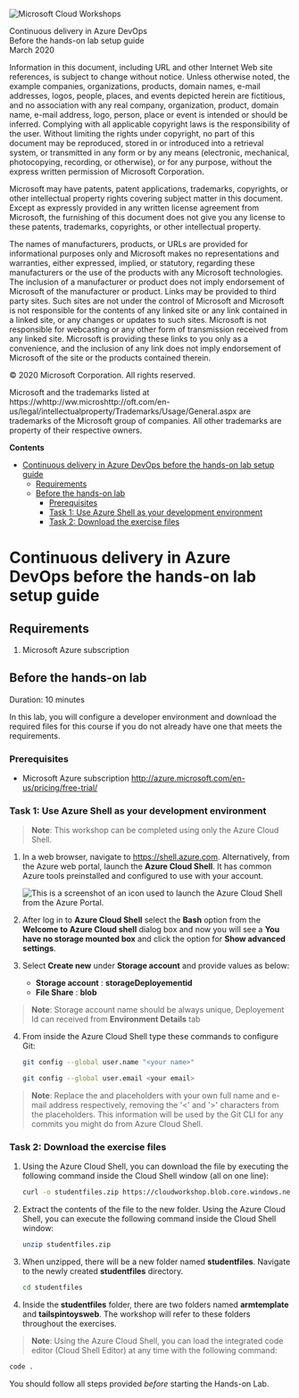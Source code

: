![Microsoft Cloud Workshops](https://github.com/Microsoft/MCW-Template-Cloud-Workshop/raw/master/Media/ms-cloud-workshop.png "Microsoft Cloud Workshops")

<div class="MCWHeader1">
Continuous delivery in Azure DevOps
</div>

<div class="MCWHeader2">
Before the hands-on lab setup guide
</div>

<div class="MCWHeader3">
March 2020
</div>

Information in this document, including URL and other Internet Web site references, is subject to change without notice. Unless otherwise noted, the example companies, organizations, products, domain names, e-mail addresses, logos, people, places, and events depicted herein are fictitious, and no association with any real company, organization, product, domain name, e-mail address, logo, person, place or event is intended or should be inferred. Complying with all applicable copyright laws is the responsibility of the user. Without limiting the rights under copyright, no part of this document may be reproduced, stored in or introduced into a retrieval system, or transmitted in any form or by any means (electronic, mechanical, photocopying, recording, or otherwise), or for any purpose, without the express written permission of Microsoft Corporation.

Microsoft may have patents, patent applications, trademarks, copyrights, or other intellectual property rights covering subject matter in this document. Except as expressly provided in any written license agreement from Microsoft, the furnishing of this document does not give you any license to these patents, trademarks, copyrights, or other intellectual property.

The names of manufacturers, products, or URLs are provided for informational purposes only and Microsoft makes no representations and warranties, either expressed, implied, or statutory, regarding these manufacturers or the use of the products with any Microsoft technologies. The inclusion of a manufacturer or product does not imply endorsement of Microsoft of the manufacturer or product. Links may be provided to third party sites. Such sites are not under the control of Microsoft and Microsoft is not responsible for the contents of any linked site or any link contained in a linked site, or any changes or updates to such sites. Microsoft is not responsible for webcasting or any other form of transmission received from any linked site. Microsoft is providing these links to you only as a convenience, and the inclusion of any link does not imply endorsement of Microsoft of the site or the products contained therein.

© 2020 Microsoft Corporation. All rights reserved.

Microsoft and the trademarks listed at https://<span></span>whttp://<span></span>ww.<span></span>microshttp://<span></span>oft.com/en-us/legal/intellectualproperty/Trademarks/Usage/General.aspx are trademarks of the Microsoft group of companies. All other trademarks are property of their respective owners.

**Contents**

<!-- TOC -->

- [Continuous delivery in Azure DevOps before the hands-on lab setup guide](#continuous-delivery-in-azure-devops-before-the-hands-on-lab-setup-guide)
  - [Requirements](#requirements)
  - [Before the hands-on lab](#before-the-hands-on-lab)
    - [Prerequisites](#prerequisites)
    - [Task 1: Use Azure Shell as your development environment](#task-1-use-azure-shell-as-your-development-environment)
    - [Task 2: Download the exercise files](#task-2-download-the-exercise-files)

<!-- /TOC -->

# Continuous delivery in Azure DevOps before the hands-on lab setup guide

## Requirements

1.  Microsoft Azure subscription

## Before the hands-on lab

Duration: 10 minutes

In this lab, you will configure a developer environment and download the required files for this course if you do not already have one that meets the requirements.

### Prerequisites

-   Microsoft Azure subscription <http://azure.microsoft.com/en-us/pricing/free-trial/>

### Task 1: Use Azure Shell as your development environment

>**Note**: This workshop can be completed using only the Azure Cloud Shell.

1.  In a web browser, navigate to https://shell.azure.com. Alternatively, from the Azure web portal, launch the **Azure Cloud Shell**. It has common Azure tools preinstalled and configured to use with your account.

    ![This is a screenshot of an icon used to launch the Azure Cloud Shell from the Azure Portal.](images/Setup/image3.png "Azure Cloud Shell launch icon")
    
2.  After log in to **Azure Cloud Shell** select the **Bash** option from the **Welcome to Azure Cloud shell** dialog box and now you will see a **You have no storage mounted box** and click the option for **Show advanced settings**.

3.  Select **Create new** under **Storage account** and provide values as below:
 
      - **Storage account** : **storageDeployementid**
      - **File Share** : **blob**
      
  >**Note**: Storage account name should be always unique, Deployement Id can received from **Environment Details** tab     

4.  From inside the Azure Cloud Shell type these commands to configure Git:

    ```bash
    git config --global user.name "<your name>"
    ```

    ```bash
    git config --global user.email <your email>
    ```

>**Note**: Replace the <your name> and <your email> placeholders with your own full name and e-mail address respectively, removing the '<' and '>' characters from the placeholders. This information will be used by the Git CLI for any commits you might do from Azure Cloud Shell.

### Task 2: Download the exercise files

1.  Using the Azure Cloud Shell, you can download the file by executing the following command inside the Cloud Shell window (all on one line):

    ```bash
    curl -o studentfiles.zip https://cloudworkshop.blob.core.windows.net/agile-continous-delivery/studentfiles.zip
    ```

2.  Extract the contents of the file to the new folder. Using the Azure Cloud Shell, you can execute the following command inside the Cloud Shell window:

    ```bash
    unzip studentfiles.zip
    ```

3.  When unzipped, there will be a new folder named **studentfiles**. Navigate to the newly created **studentfiles** directory.

    ```bash
    cd studentfiles
    ```
   
4.  Inside the **studentfiles** folder, there are two folders named **armtemplate** and **tailspintoysweb**. The workshop will refer to these folders throughout the exercises.

>**Note**: Using the Azure Cloud Shell, you
 can load the integrated code editor (Cloud Shell Editor) at any time with the following command:
```bash
code .
```

You should follow all steps provided *before* starting the Hands-on Lab.
